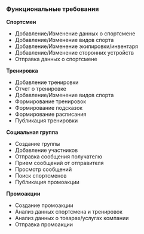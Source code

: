 ### **Функциональные требования**

**Спортсмен**  
- Добавление/Изменение данных о спортсмене  
- Добавление/Изменение видов спорта  
- Добавление/Изменение экипировки/инвентаря  
- Добавление/Изменение сторонних устройств  
- Отправка данных о спортсмене

**Тренировка**  
- Добавление тренировки
- Отчет о тренировке
- Добавление/Изменение видов спорта
- Формирование тренировок
- Формирование подсказок
- Формирование расписания
- Публикация тренировки

**Социальная группа**  
- Создание группы
- Добавление участников
- Отправка сообщения получателю
- Прием сообщений от отправителя
- Просмотр сообщений
- Поиск спортсменов
- Публикация промоакции

**Промоакции**  
- Создание промоакции
- Анализ данных спортсмена и тренировок
- Анализ данных о товарах/услугах компании
- Отправка промоакции
